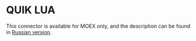 # QUIK LUA

This connector is available for MOEX only, and the description can be found in [Russian version](https://doc.stocksharp.ru/topics/api/connectors/russia/quik.html).
